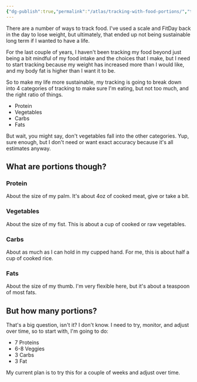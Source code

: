 ```yaml
---
{"dg-publish":true,"permalink":"/atlas/tracking-with-food-portions/","tags":["tracking","🌱_Processing","🍽️_Food","🍽️_Food","🏆_health"],"updated":"2025-10-18T22:49:16.818-07:00"}
---
```



There are a number of ways to track food. I've used a scale and FitDay back in the day to lose weight, but ultimately, that ended up not being sustainable long term if I wanted to have a life.

For the last couple of years, I haven't been tracking my food beyond just being a bit mindful of my food intake and the choices that I make, but I need to start tracking because my weight has increased more than I would like, and my body fat is higher than I want it to be.

So to make my life more sustainable, my tracking is going to break down into 4 categories of tracking to make sure I'm eating, but not too much, and the right ratio of things.

- Protein
- Vegetables
- Carbs
- Fats

But wait, you might say, don't vegetables fall into the other categories. Yup, sure enough, but I don't need or want exact accuracy because it's all estimates anyway.

## What are portions though?

### Protein

About the size of my palm. It's about 4oz of cooked meat, give or take a bit.

### Vegetables

About the size of my fist. This is about a cup of cooked or raw vegetables.

### Carbs

About as much as I can hold in my cupped hand. For me, this is about half a cup of cooked rice.

### Fats

About the size of my thumb. I'm very flexible here, but it's about a teaspoon of most fats.

## But how many portions?

That's a big question, isn't it? I don't know. I need to try, monitor, and adjust over time, so to start with, I'm going to do:

- 7 Proteins
- 6-8 Veggies
- 3 Carbs
- 3 Fat

My current plan is to try this for a couple of weeks and adjust over time.